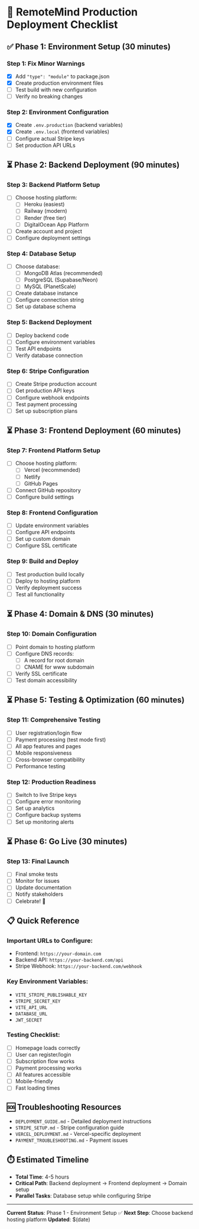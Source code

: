 # 🚀 RemoteMind Production Deployment Checklist

## ✅ Phase 1: Environment Setup (30 minutes)

### Step 1: Fix Minor Warnings
- [x] Add `"type": "module"` to package.json
- [x] Create production environment files
- [ ] Test build with new configuration
- [ ] Verify no breaking changes

### Step 2: Environment Configuration
- [x] Create `.env.production` (backend variables)
- [x] Create `.env.local` (frontend variables)
- [ ] Configure actual Stripe keys
- [ ] Set production API URLs

## ⏳ Phase 2: Backend Deployment (90 minutes)

### Step 3: Backend Platform Setup
- [ ] Choose hosting platform:
  - [ ] Heroku (easiest)
  - [ ] Railway (modern)
  - [ ] Render (free tier)
  - [ ] DigitalOcean App Platform
- [ ] Create account and project
- [ ] Configure deployment settings

### Step 4: Database Setup
- [ ] Choose database:
  - [ ] MongoDB Atlas (recommended)
  - [ ] PostgreSQL (Supabase/Neon)
  - [ ] MySQL (PlanetScale)
- [ ] Create database instance
- [ ] Configure connection string
- [ ] Set up database schema

### Step 5: Backend Deployment
- [ ] Deploy backend code
- [ ] Configure environment variables
- [ ] Test API endpoints
- [ ] Verify database connection

### Step 6: Stripe Configuration
- [ ] Create Stripe production account
- [ ] Get production API keys
- [ ] Configure webhook endpoints
- [ ] Test payment processing
- [ ] Set up subscription plans

## ⏳ Phase 3: Frontend Deployment (60 minutes)

### Step 7: Frontend Platform Setup
- [ ] Choose hosting platform:
  - [ ] Vercel (recommended)
  - [ ] Netlify
  - [ ] GitHub Pages
- [ ] Connect GitHub repository
- [ ] Configure build settings

### Step 8: Frontend Configuration
- [ ] Update environment variables
- [ ] Configure API endpoints
- [ ] Set up custom domain
- [ ] Configure SSL certificate

### Step 9: Build and Deploy
- [ ] Test production build locally
- [ ] Deploy to hosting platform
- [ ] Verify deployment success
- [ ] Test all functionality

## ⏳ Phase 4: Domain & DNS (30 minutes)

### Step 10: Domain Configuration
- [ ] Point domain to hosting platform
- [ ] Configure DNS records:
  - [ ] A record for root domain
  - [ ] CNAME for www subdomain
- [ ] Verify SSL certificate
- [ ] Test domain accessibility

## ⏳ Phase 5: Testing & Optimization (60 minutes)

### Step 11: Comprehensive Testing
- [ ] User registration/login flow
- [ ] Payment processing (test mode first)
- [ ] All app features and pages
- [ ] Mobile responsiveness
- [ ] Cross-browser compatibility
- [ ] Performance testing

### Step 12: Production Readiness
- [ ] Switch to live Stripe keys
- [ ] Configure error monitoring
- [ ] Set up analytics
- [ ] Configure backup systems
- [ ] Set up monitoring alerts

## ⏳ Phase 6: Go Live (30 minutes)

### Step 13: Final Launch
- [ ] Final smoke tests
- [ ] Monitor for issues
- [ ] Update documentation
- [ ] Notify stakeholders
- [ ] Celebrate! 🎉

## 📋 Quick Reference

### Important URLs to Configure:
- Frontend: `https://your-domain.com`
- Backend API: `https://your-backend.com/api`
- Stripe Webhook: `https://your-backend.com/webhook`

### Key Environment Variables:
- `VITE_STRIPE_PUBLISHABLE_KEY`
- `STRIPE_SECRET_KEY`
- `VITE_API_URL`
- `DATABASE_URL`
- `JWT_SECRET`

### Testing Checklist:
- [ ] Homepage loads correctly
- [ ] User can register/login
- [ ] Subscription flow works
- [ ] Payment processing works
- [ ] All features accessible
- [ ] Mobile-friendly
- [ ] Fast loading times

## 🆘 Troubleshooting Resources

- `DEPLOYMENT_GUIDE.md` - Detailed deployment instructions
- `STRIPE_SETUP.md` - Stripe configuration guide
- `VERCEL_DEPLOYMENT.md` - Vercel-specific deployment
- `PAYMENT_TROUBLESHOOTING.md` - Payment issues

## ⏱️ Estimated Timeline
- **Total Time**: 4-5 hours
- **Critical Path**: Backend deployment → Frontend deployment → Domain setup
- **Parallel Tasks**: Database setup while configuring Stripe

---

**Current Status**: Phase 1 - Environment Setup ✅
**Next Step**: Choose backend hosting platform
**Updated**: $(date)
